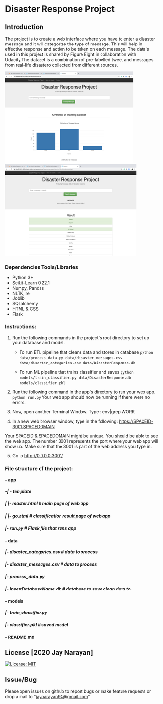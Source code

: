 # Disaster Response Project
## Introduction  
The project is to create a web interface where you have to enter a disaster message and it will categorize the type of message.
This will help in effective response and action to be taken on each message. The data's used in this project is shared by Figure Eight in collaboration with Udacity.The dataset is a combination of pre-labelled tweet and messages from real-life disastero collected from different sources.
</br>

<span>
<img src="https://github.com/jaynarayan94/Disaster_Response_Project/blob/master/Images/Web%20Layout.png" width=420px height="300px" />
<img src="https://github.com/jaynarayan94/Disaster_Response_Project/blob/master/Images/Web%20Layout2.png" width=430px height="300px" />
</span>

### Dependencies Tools/Libraries
* Python 3+
* Scikit-Learn 0.22.1
* Numpy, Pandas
* NLTK, re
* Joblib
* SQLalchemy
* HTML & CSS
* Flask

### Instructions:
1. Run the following commands in the project's root directory to set up your database and model.

    - To run ETL pipeline that cleans data and stores in database
        `python data/process_data.py data/disaster_messages.csv data/disaster_categories.csv data/DisasterResponse.db`
        
    - To run ML pipeline that trains classifier and saves
        `python models/train_classifier.py data/DisasterResponse.db models/classifier.pkl`

2. Run the following command in the app's directory to run your web app.
    `python run.py`
   Your web app should now be running if there were no errors.
   
3. Now, open another Terminal Window.
    Type : env|grep WORK
    
4. In a new web browser window, type in the following:
    https://SPACEID-3001.SPACEDOMAIN
    
 Your SPACEID & SPACEDOMAIN might be unique.
 You should be able to see the web app. The number 3001 represents the port where your web app will show up. Make sure that the 3001 is part of the web address you type in.

5. Go to http://0.0.0.0:3001/

### File structure of the project:
#### - app
##### -| - template
##### | |- master.html  # main page of web app
##### | |- go.html  # classification result page of web app
##### |- run.py  # Flask file that runs app

#### - data
##### |- disaster_categories.csv  # data to process 
##### |- disaster_messages.csv  # data to process
##### |- process_data.py
##### |- InsertDatabaseName.db   # database to save clean data to

#### - models
##### |- train_classifier.py
##### |- classifier.pkl  # saved model 

#### - README.md

<a name="license"></a>
## License [2020 Jay Narayan]
[![License: MIT](https://img.shields.io/badge/License-MIT-yellow.svg)](https://opensource.org/licenses/MIT)

## Issue/Bug
Please open issues on github to report bugs or make feature requests or drop a mail to "jaynarayan94@gmail.com"

